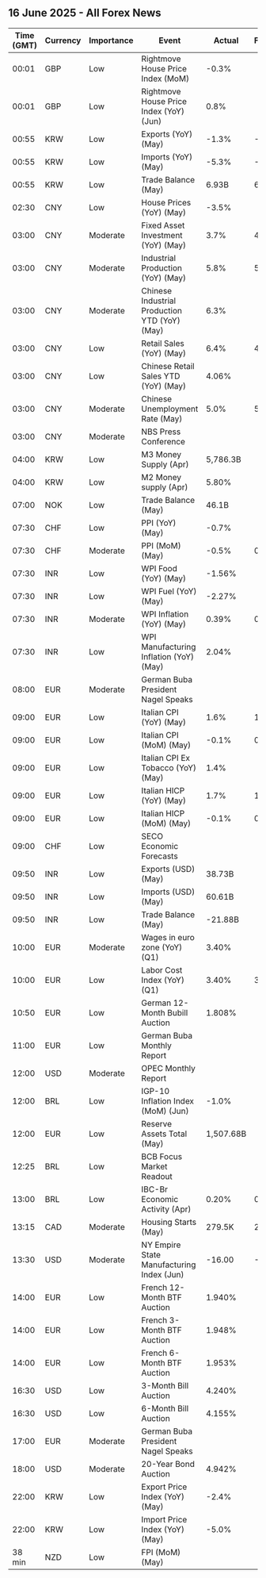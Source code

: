 ## 16 June 2025 - All Forex News

| Time (GMT) | Currency | Importance | Event | Actual | Forecast | Previous |
|------|----------|------------|-------|--------|----------|----------|
| 00:01 | GBP | Low | Rightmove House Price Index (MoM) | -0.3% |  | 0.6% |
| 00:01 | GBP | Low | Rightmove House Price Index (YoY) (Jun) | 0.8% |  | 1.2% |
| 00:55 | KRW | Low | Exports (YoY) (May) | -1.3% | -1.3% | 3.7% |
| 00:55 | KRW | Low | Imports (YoY) (May) | -5.3% | -5.3% | -2.7% |
| 00:55 | KRW | Low | Trade Balance (May) | 6.93B | 6.94B | 4.88B |
| 02:30 | CNY | Low | House Prices (YoY) (May) | -3.5% |  | -4.0% |
| 03:00 | CNY | Moderate | Fixed Asset Investment (YoY) (May) | 3.7% | 4.0% | 4.0% |
| 03:00 | CNY | Moderate | Industrial Production (YoY) (May) | 5.8% | 5.9% | 6.1% |
| 03:00 | CNY | Moderate | Chinese Industrial Production YTD (YoY) (May) | 6.3% |  | 6.4% |
| 03:00 | CNY | Low | Retail Sales (YoY) (May) | 6.4% | 4.9% | 5.1% |
| 03:00 | CNY | Low | Chinese Retail Sales YTD (YoY) (May) | 4.06% |  | 3.73% |
| 03:00 | CNY | Moderate | Chinese Unemployment Rate (May) | 5.0% | 5.1% | 5.1% |
| 03:00 | CNY | Moderate | NBS Press Conference |  |  |  |
| 04:00 | KRW | Low | M3 Money Supply (Apr) | 5,786.3B |  | 5,754.0B |
| 04:00 | KRW | Low | M2 Money supply (Apr) | 5.80% |  | 4.90% |
| 07:00 | NOK | Low | Trade Balance (May) | 46.1B |  | 55.9B |
| 07:30 | CHF | Low | PPI (YoY) (May) | -0.7% |  | -0.5% |
| 07:30 | CHF | Moderate | PPI (MoM) (May) | -0.5% | 0.1% | 0.1% |
| 07:30 | INR | Low | WPI Food (YoY) (May) | -1.56% |  | -0.86% |
| 07:30 | INR | Low | WPI Fuel (YoY) (May) | -2.27% |  | -2.18% |
| 07:30 | INR | Moderate | WPI Inflation (YoY) (May) | 0.39% | 0.80% | 0.85% |
| 07:30 | INR | Low | WPI Manufacturing Inflation (YoY) (May) | 2.04% |  | 2.62% |
| 08:00 | EUR | Moderate | German Buba President Nagel Speaks |  |  |  |
| 09:00 | EUR | Low | Italian CPI (YoY) (May) | 1.6% | 1.7% | 1.9% |
| 09:00 | EUR | Low | Italian CPI (MoM) (May) | -0.1% | 0.0% | 0.1% |
| 09:00 | EUR | Low | Italian CPI Ex Tobacco (YoY) (May) | 1.4% |  | 1.7% |
| 09:00 | EUR | Low | Italian HICP (YoY) (May) | 1.7% | 1.9% | 2.0% |
| 09:00 | EUR | Low | Italian HICP (MoM) (May) | -0.1% | 0.1% | 0.4% |
| 09:00 | CHF | Low | SECO Economic Forecasts |  |  |  |
| 09:50 | INR | Low | Exports (USD) (May) | 38.73B |  | 38.49B |
| 09:50 | INR | Low | Imports (USD) (May) | 60.61B |  | 64.91B |
| 09:50 | INR | Low | Trade Balance (May) | -21.88B |  | -26.42B |
| 10:00 | EUR | Moderate | Wages in euro zone (YoY) (Q1) | 3.40% |  | 4.10% |
| 10:00 | EUR | Low | Labor Cost Index (YoY) (Q1) | 3.40% | 3.20% | 3.80% |
| 10:50 | EUR | Low | German 12-Month Bubill Auction | 1.808% |  | 1.873% |
| 11:00 | EUR | Low | German Buba Monthly Report |  |  |  |
| 12:00 | USD | Moderate | OPEC Monthly Report |  |  |  |
| 12:00 | BRL | Low | IGP-10 Inflation Index (MoM) (Jun) | -1.0% |  | -0.0% |
| 12:00 | EUR | Low | Reserve Assets Total (May) | 1,507.68B |  | 1,496.93B |
| 12:25 | BRL | Low | BCB Focus Market Readout |  |  |  |
| 13:00 | BRL | Low | IBC-Br Economic Activity (Apr) | 0.20% | 0.10% | 0.80% |
| 13:15 | CAD | Moderate | Housing Starts (May) | 279.5K | 248.0K | 280.2K |
| 13:30 | USD | Moderate | NY Empire State Manufacturing Index (Jun) | -16.00 | -5.90 | -9.20 |
| 14:00 | EUR | Low | French 12-Month BTF Auction | 1.940% |  | 1.943% |
| 14:00 | EUR | Low | French 3-Month BTF Auction | 1.948% |  | 1.943% |
| 14:00 | EUR | Low | French 6-Month BTF Auction | 1.953% |  | 1.963% |
| 16:30 | USD | Low | 3-Month Bill Auction | 4.240% |  | 4.250% |
| 16:30 | USD | Low | 6-Month Bill Auction | 4.155% |  | 4.150% |
| 17:00 | EUR | Moderate | German Buba President Nagel Speaks |  |  |  |
| 18:00 | USD | Moderate | 20-Year Bond Auction | 4.942% |  | 5.104% |
| 22:00 | KRW | Low | Export Price Index (YoY) (May) | -2.4% |  | 0.4% |
| 22:00 | KRW | Low | Import Price Index (YoY) (May) | -5.0% |  | -2.6% |
| 38 min | NZD | Low | FPI (MoM) (May) |  |  | 0.8% |
